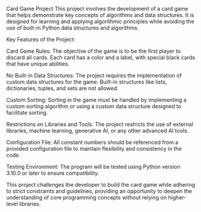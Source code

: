 Card Game Project
This project involves the development of a card game that helps demonstrate key concepts of algorithms and data structures. It is designed for learning and applying algorithmic principles while avoiding the use of built-in Python data structures and algorithms.

Key Features of the Project:

Card Game Rules: The objective of the game is to be the first player to discard all cards. Each card has a color and a label, with special black cards that have unique abilities.

No Built-in Data Structures: The project requires the implementation of custom data structures for the game. Built-in structures like lists, dictionaries, tuples, and sets are not allowed.

Custom Sorting: Sorting in the game must be handled by implementing a custom sorting algorithm or using a custom data structure designed to facilitate sorting.

Restrictions on Libraries and Tools: The project restricts the use of external libraries, machine learning, generative AI, or any other advanced AI tools.

Configuration File: All constant numbers should be referenced from a provided configuration file to maintain flexibility and consistency in the code.

Testing Environment: The program will be tested using Python version 3.10.0 or later to ensure compatibility.

This project challenges the developer to build the card game while adhering to strict constraints and guidelines, providing an opportunity to deepen the understanding of core programming concepts without relying on higher-level libraries.
